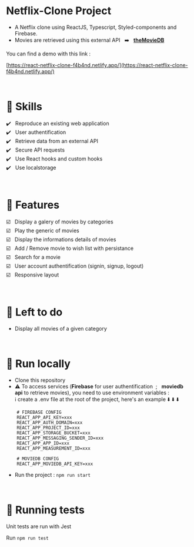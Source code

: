 
# Netflix-Clone Project

- A Netflix clone using ReactJS, Typescript, Styled-components and Firebase.
- Movies are retrieved using this external API &nbsp;  :arrow_right: &nbsp; [<b>theMovieDB </b>]( https://www.themoviedb.org/documentation/api)

You can find a demo with this link :

[https://react-netflix-clone-f4b4nd.netlify.app/](https://react-netflix-clone-f4b4nd.netlify.app/)


<br />

# :rocket: Skills
:heavy_check_mark: &nbsp; Reproduce an existing web application <br />
:heavy_check_mark: &nbsp; User authentification <br />
:heavy_check_mark: &nbsp; Retrieve data from an external API <br />
:heavy_check_mark: &nbsp; Secure API requests <br />
:heavy_check_mark: &nbsp; Use React hooks and custom hooks <br />
:heavy_check_mark: &nbsp; Use localstorage <br />
  
<br />

# :pencil: Features
:ballot_box_with_check: &nbsp; Display a galery of movies by categories <br />
:ballot_box_with_check: &nbsp; Play the generic of movies <br />
:ballot_box_with_check: &nbsp; Display the informations details of movies <br />
:ballot_box_with_check: &nbsp; Add / Remove movie to wish list with persistance <br />
:ballot_box_with_check: &nbsp; Search for a movie <br />
:ballot_box_with_check: &nbsp; User account authentification (signin, signup, logout) <br />
:ballot_box_with_check: &nbsp; Responsive layout <br />

<br />

# :construction: Left to do
- Display all movies of a given category

<br />

# :wrench: Run locally
- Clone this repository
- :warning: To access services (<b>Firebase</b> for user authentification &nbsp;; &nbsp; <b>moviedb api</b> to retrieve movies), you need to use environment variables : <br />
:information_source: create a .env file at the root of the project, here's an example :arrow_down: :arrow_down: :arrow_down:	
```
    # FIREBASE CONFIG
    REACT_APP_API_KEY=xxx
    REACT_APP_AUTH_DOMAIN=xxx
    REACT_APP_PROJECT_ID=xxx
    REACT_APP_STORAGE_BUCKET=xxx
    REACT_APP_MESSAGING_SENDER_ID=xxx
    REACT_APP_APP_ID=xxx
    REACT_APP_MEASUREMENT_ID=xxx

    # MOVIEDB CONFIG
    REACT_APP_MOVIEDB_API_KEY=xxx
```

- Run the project : `npm run start`

<br />


# :hammer: Running tests
Unit tests are run with Jest

Run `npm run test`
